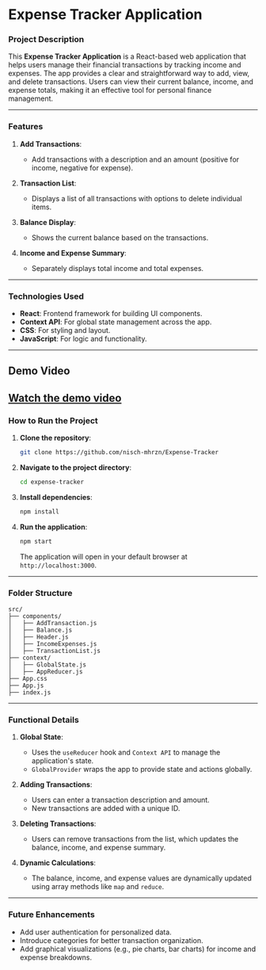 # Expense Tracker Application

### Project Description
This **Expense Tracker Application** is a React-based web application that helps users manage their financial transactions by tracking income and expenses. The app provides a clear and straightforward way to add, view, and delete transactions. Users can view their current balance, income, and expense totals, making it an effective tool for personal finance management.

---

### Features
1. **Add Transactions**:
   - Add transactions with a description and an amount (positive for income, negative for expense).

2. **Transaction List**:
   - Displays a list of all transactions with options to delete individual items.

3. **Balance Display**:
   - Shows the current balance based on the transactions.

4. **Income and Expense Summary**:
   - Separately displays total income and total expenses.

---

### Technologies Used
- **React**: Frontend framework for building UI components.
- **Context API**: For global state management across the app.
- **CSS**: For styling and layout.
- **JavaScript**: For logic and functionality.

---
## Demo Video
[Watch the demo video](./ExpenseTracker.mp4)
--- 
### How to Run the Project
1. **Clone the repository**:
   ```bash
   git clone https://github.com/nisch-mhrzn/Expense-Tracker
   ```
2. **Navigate to the project directory**:
   ```bash
   cd expense-tracker
   ```
3. **Install dependencies**:
   ```bash
   npm install
   ```
4. **Run the application**:
   ```bash
   npm start
   ```
   The application will open in your default browser at `http://localhost:3000`.

---

### Folder Structure
```
src/
├── components/
│   ├── AddTransaction.js
│   ├── Balance.js
│   ├── Header.js
│   ├── IncomeExpenses.js
│   ├── TransactionList.js
├── context/
│   ├── GlobalState.js
│   ├── AppReducer.js
├── App.css
├── App.js
├── index.js
```

---

### Functional Details
1. **Global State**:
   - Uses the `useReducer` hook and `Context API` to manage the application's state.
   - `GlobalProvider` wraps the app to provide state and actions globally.

2. **Adding Transactions**:
   - Users can enter a transaction description and amount.
   - New transactions are added with a unique ID.

3. **Deleting Transactions**:
   - Users can remove transactions from the list, which updates the balance, income, and expense summary.

4. **Dynamic Calculations**:
   - The balance, income, and expense values are dynamically updated using array methods like `map` and `reduce`.

---

### Future Enhancements
- Add user authentication for personalized data.
- Introduce categories for better transaction organization.
- Add graphical visualizations (e.g., pie charts, bar charts) for income and expense breakdowns.

